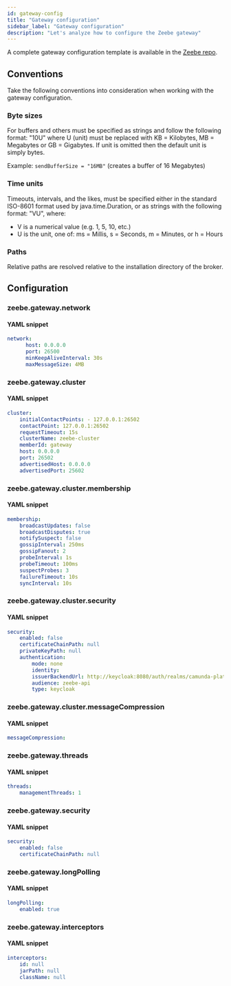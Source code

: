 ```yaml
---
id: gateway-config
title: "Gateway configuration"
sidebar_label: "Gateway configuration"
description: "Let's analyze how to configure the Zeebe gateway"
---
```


A complete gateway configuration template is available in the [Zeebe repo](https://github.com/camunda/zeebe/blob/main/dist/src/main/config/gateway.yaml.template).

## Conventions
Take the following conventions into consideration when working with the gateway configuration.

### Byte sizes
For buffers and others must be specified as strings and follow the following format: "10U" where U (unit) must be replaced with KB = Kilobytes, MB = Megabytes or GB = Gigabytes. If unit is omitted then the default unit is simply bytes.

Example:
`sendBufferSize = "16MB"` (creates a buffer of 16 Megabytes)

### Time units
Timeouts, intervals, and the likes, must be specified either in the standard ISO-8601 format used by java.time.Duration, or as strings with the following format: "VU", where:
- V is a numerical value (e.g. 1, 5, 10, etc.)
- U is the unit, one of: ms = Millis, s = Seconds, m = Minutes, or h = Hours

### Paths
Relative paths are resolved relative to the installation directory of the broker.

## Configuration

### zeebe.gateway.network

#### YAML snippet

```yaml
network:
      host: 0.0.0.0
      port: 26500
      minKeepAliveInterval: 30s
      maxMessageSize: 4MB
```

### zeebe.gateway.cluster

#### YAML snippet

```yaml
cluster:
    initialContactPoints: - 127.0.0.1:26502
    contactPoint: 127.0.0.1:26502
    requestTimeout: 15s
    clusterName: zeebe-cluster
    memberId: gateway
    host: 0.0.0.0
    port: 26502
    advertisedHost: 0.0.0.0
    advertisedPort: 25602
```

### zeebe.gateway.cluster.membership

#### YAML snippet

```yaml
membership:
    broadcastUpdates: false
    broadcastDisputes: true
    notifySuspect: false
    gossipInterval: 250ms
    gossipFanout: 2
    probeInterval: 1s
    probeTimeout: 100ms
    suspectProbes: 3
    failureTimeout: 10s
    syncInterval: 10s
```

### zeebe.gateway.cluster.security

#### YAML snippet

```yaml
security:
    enabled: false
    certificateChainPath: null
    privateKeyPath: null
    authentication:
        mode: none
        identity:
        issuerBackendUrl: http://keycloak:8080/auth/realms/camunda-platform
        audience: zeebe-api
        type: keycloak
```

### zeebe.gateway.cluster.messageCompression

#### YAML snippet

```yaml
messageCompression: 
```

### zeebe.gateway.threads

#### YAML snippet

```yaml
threads:
    managementThreads: 1
```

### zeebe.gateway.security

#### YAML snippet

```yaml
security:
    enabled: false
    certificateChainPath: null
```

### zeebe.gateway.longPolling

#### YAML snippet

```yaml
longPolling:
    enabled: true
```

### zeebe.gateway.interceptors

#### YAML snippet

```yaml
interceptors:
    id: null
    jarPath: null
    className: null
```
